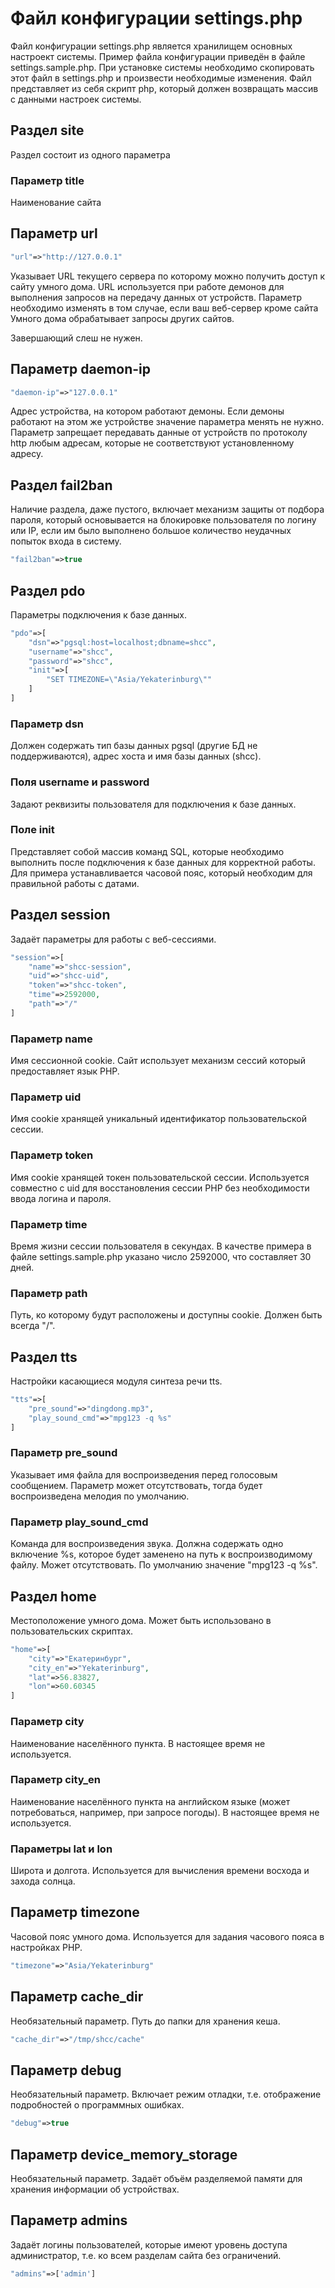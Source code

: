 # Файл конфигурации settings.php

Файл конфигурации settings.php является хранилищем основных настроект системы. Пример файла конфигурации приведён в файле settings.sample.php. При установке системы необходимо скопировать этот файл в settings.php и произвести необходимые изменения.
Файл представляет из себя скрипт php, который должен возвращать массив с данными настроек системы.

## Раздел site

Раздел состоит из одного параметра

### Параметр title

Наименование сайта

## Параметр url
```php
"url"=>"http://127.0.0.1"
```
Указывает URL текущего сервера по которому можно получить доступ к сайту умного дома. URL используется при работе демонов для выполнения запросов на передачу данных от устройств. Параметр необходимо изменять в том случае, если ваш веб-сервер кроме сайта Умного дома обрабатывает запросы других сайтов.

Завершающий слеш не нужен.

## Параметр daemon-ip
```php
"daemon-ip"=>"127.0.0.1"
```
Адрес устройства, на котором работают демоны. Если демоны работают на этом же устройстве значение параметра менять не нужно. Параметр запрещает передавать данные от устройств по протоколу http любым адресам, которые не соответствуют установленному адресу.

## Раздел fail2ban

Наличие раздела, даже пустого, включает механизм защиты от подбора пароля, который основывается на блокировке пользователя по логину или IP, если им было выполнено большое количество неудачных попыток входа в систему.
```php
"fail2ban"=>true
```

## Раздел pdo

Параметры подключения к базе данных.
```php
"pdo"=>[
    "dsn"=>"pgsql:host=localhost;dbname=shcc",
    "username"=>"shcc",
    "password"=>"shcc",
    "init"=>[
        "SET TIMEZONE=\"Asia/Yekaterinburg\""
    ]
]
```

### Параметр dsn
Должен содержать тип базы данных pgsql (другие БД не поддерживаются), адрес хоста и имя базы данных (shcc).

### Поля username и password
Задают реквизиты пользователя для подключения к базе данных.

### Поле init
Представляет собой массив команд SQL, которые необходимо выполнить после подключения к базе данных для корректной работы. Для примера устанавливается часовой пояс, который необходим для правильной работы с датами. 

## Раздел session

Задаёт параметры для работы с веб-сессиями.
```php
"session"=>[
    "name"=>"shcc-session",
    "uid"=>"shcc-uid",
    "token"=>"shcc-token",
    "time"=>2592000,
    "path"=>"/"
]
```

### Параметр name

Имя сессионной cookie. Сайт использует механизм сессий который предоставляет язык PHP.

### Параметр uid

Имя cookie хранящей уникальный идентификатор пользовательской сессии.

### Параметр token

Имя cookie хранящей токен пользовательской сессии. Используется совместно с uid для восстановления сессии PHP без необходимости ввода логина и пароля.

### Параметр time

Время жизни сессии пользователя в секундах. В качестве примера в файле settings.sample.php указано число 2592000, что составляет 30 дней.

### Параметр path

Путь, ко которому будут расположены и доступны cookie. Должен быть всегда "/".

## Раздел tts

Настройки касающиеся модуля синтеза речи tts.
```php
"tts"=>[
    "pre_sound"=>"dingdong.mp3",
    "play_sound_cmd"=>"mpg123 -q %s"
]
```

### Параметр pre_sound

Указывает имя файла для воспроизведения перед голосовым сообщением. Параметр может отсутствовать, тогда будет воспроизведена мелодия по умолчанию.

### Параметр play_sound_cmd

Команда для воспроизведения звука. Должна содержать одно включение %s, которое будет заменено на путь к воспроизводимому файлу. Может отсутствовать. По умолчанию значение "mpg123 -q %s". 

## Раздел home

Местоположение умного дома. Может быть использовано в пользовательских скриптах.
```php
"home"=>[
    "city"=>"Екатеринбург",
    "city_en"=>"Yekaterinburg",
    "lat"=>56.83827,
    "lon"=>60.60345
]
```

### Параметр city

Наименование населённого пункта. В настоящее время не используется.

### Параметр city_en

Наименование населённого пункта на английском языке (может потребоваться, например, при запросе погоды). В настоящее время не используется.

### Параметры lat и lon

Широта и долгота. Используется для вычисления времени восхода и захода солнца.

## Параметр timezone

Часовой пояс умного дома. Используется для задания часового пояса в настройках PHP.
```php
"timezone"=>"Asia/Yekaterinburg"
```

## Параметр cache_dir

Необязательный параметр. Путь до папки для хранения кеша.
```php
"cache_dir"=>"/tmp/shcc/cache"
```

## Параметр debug

Необязательный параметр. Включает режим отладки, т.е. отображение подробностей о программных ошибках.
```php
"debug"=>true
```

## Параметр device_memory_storage

Необязательный параметр. Задаёт объём разделяемой памяти для хранения информации об устройствах.

## Параметр admins

Задаёт логины пользователей, которые имеют уровень доступа администратор, т.е. ко всем разделам сайта без ограничений.
```php
"admins"=>['admin']
```